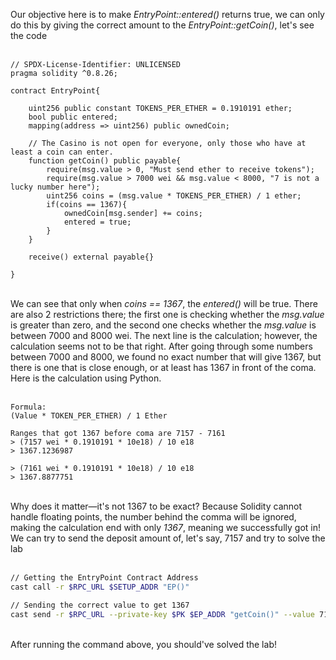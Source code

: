 Our objective here is to make *EntryPoint::entered()* returns true, we can only do this by giving the correct amount to the *EntryPoint::getCoin()*, let's see the code &nbsp;  
&nbsp;  
```solidity
// SPDX-License-Identifier: UNLICENSED
pragma solidity ^0.8.26;

contract EntryPoint{

    uint256 public constant TOKENS_PER_ETHER = 0.1910191 ether;
    bool public entered;
    mapping(address => uint256) public ownedCoin;

    // The Casino is not open for everyone, only those who have at least a coin can enter.
    function getCoin() public payable{
        require(msg.value > 0, "Must send ether to receive tokens");
        require(msg.value > 7000 wei && msg.value < 8000, "7 is not a lucky number here");
        uint256 coins = (msg.value * TOKENS_PER_ETHER) / 1 ether;
        if(coins == 1367){
            ownedCoin[msg.sender] += coins;
            entered = true;
        }
    }

    receive() external payable{}

} 
```
&nbsp;  
We can see that only when *coins == 1367*, the *entered()* will be true. There are also 2 restrictions there; the first one is checking whether the *msg.value* is greater than zero, and the second one checks whether the *msg.value* is between 7000 and 8000 wei. The next line is the calculation; however, the calculation seems not to be that right. After going through some numbers between 7000 and 8000, we found no exact number that will give 1367, but there is one that is close enough, or at least has 1367 in front of the coma. Here is the calculation using Python. &nbsp;  
&nbsp;  
```text
Formula:
(Value * TOKEN_PER_ETHER) / 1 Ether

Ranges that got 1367 before coma are 7157 - 7161
> (7157 wei * 0.1910191 * 10e18) / 10 e18
> 1367.1236987

> (7161 wei * 0.1910191 * 10e18) / 10 e18
> 1367.8877751
```
&nbsp;  
Why does it matter—it's not 1367 to be exact? Because Solidity cannot handle floating points,  the number behind the comma will be ignored, making the calculation end with only *1367*, meaning we successfully got in! We can try to send the deposit amount of, let's say, 7157 and try to solve the lab &nbsp;  
&nbsp;  
```bash
// Getting the EntryPoint Contract Address
cast call -r $RPC_URL $SETUP_ADDR "EP()"

// Sending the correct value to get 1367
cast send -r $RPC_URL --private-key $PK $EP_ADDR "getCoin()" --value 7157
```
&nbsp;  
After running the command above, you should've solved the lab!